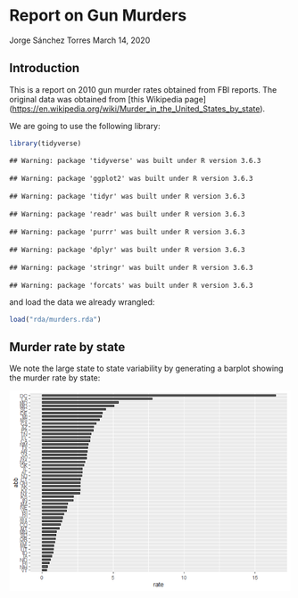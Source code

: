 Report on Gun Murders
================
Jorge Sánchez Torres
March 14, 2020

## Introduction

This is a report on 2010 gun murder rates obtained from FBI reports. The
original data was obtained from \[this Wikipedia page\]
(<https://en.wikipedia.org/wiki/Murder_in_the_United_States_by_state>).

We are going to use the following library:

``` r
library(tidyverse)
```

    ## Warning: package 'tidyverse' was built under R version 3.6.3

    ## Warning: package 'ggplot2' was built under R version 3.6.3

    ## Warning: package 'tidyr' was built under R version 3.6.3

    ## Warning: package 'readr' was built under R version 3.6.3

    ## Warning: package 'purrr' was built under R version 3.6.3

    ## Warning: package 'dplyr' was built under R version 3.6.3

    ## Warning: package 'stringr' was built under R version 3.6.3

    ## Warning: package 'forcats' was built under R version 3.6.3

and load the data we already wrangled:

``` r
load("rda/murders.rda")
```

## Murder rate by state

We note the large state to state variability by generating a barplot
showing the murder rate by
state:

![](report_on_gun_murders_files/figure-gfm/murder-rate-by-state-1.png)<!-- -->
